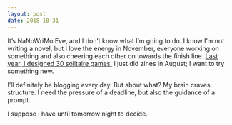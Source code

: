 ```yaml
---
layout: post
date: 2018-10-31
---
```


It’s NaNoWriMo Eve, and I don’t know what I’m going to do. I know I’m not writing a novel, but I love the energy in November, everyone working on something and also cheering each other on towards the finish line. [Last year, I designed 30 solitaire games.](https://jessdriscoll.itch.io/solitaires) I just did zines in August; I want to try something new. 

I’ll definitely be blogging every day. But about what? My brain craves structure. I need the pressure of a deadline, but also the guidance of a prompt. 

I suppose I have until tomorrow night to decide. 

